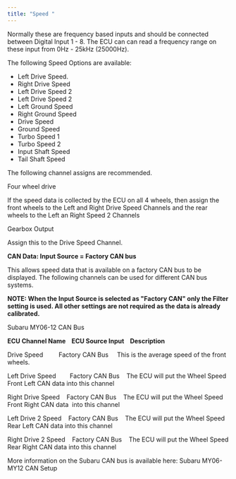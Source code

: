 ```yaml
---
title: "Speed "
---
```


Normally these are frequency based inputs and should be connected between Digital Input 1 - 8. The ECU can can read a frequency range on these input from 0Hz - 25kHz (25000Hz).


The following Speed Options are available:


* Left Drive Speed.
* Right Drive Speed
* Left Drive Speed 2
* Left Drive Speed 2
* Left Ground Speed
* Right Ground Speed
* Drive Speed
* Ground Speed
* Turbo Speed 1
* Turbo Speed 2
* Input Shaft Speed
* Tail Shaft Speed


The following channel assigns are recommended.&nbsp;


Four wheel drive&nbsp;

If the speed data is collected by the ECU on all 4 wheels, then assign the front wheels to the Left and Right Drive Speed Channels and the rear wheels to the Left an Right Speed 2 Channels


Gearbox Output

Assign this to the Drive Speed Channel.




**CAN Data: Input Source = Factory CAN bus**&nbsp;


This allows speed data that is available on a factory CAN bus to be displayed. The following channels can be used for different CAN bus systems.


**NOTE: When the Input Source is selected as "Factory CAN" only the Filter setting is used. All other settings are not required as the data is already calibrated.**&nbsp;


Subaru MY06-12 CAN Bus


**ECU Channel Name&nbsp; &nbsp; ECU Source Input&nbsp; &nbsp; Description**&nbsp;


Drive Speed &nbsp; &nbsp; &nbsp; &nbsp; Factory CAN Bus &nbsp; &nbsp; This is the average speed of the front wheels.


Left Drive Speed&nbsp; &nbsp; &nbsp; &nbsp; Factory CAN Bus&nbsp; &nbsp; The ECU will put the Wheel Speed Front Left CAN data into this channel

Right Drive Speed&nbsp; &nbsp; Factory CAN Bus&nbsp; &nbsp; The ECU will put the Wheel Speed Front Right CAN data&nbsp; into this channel

Left Drive 2 Speed&nbsp; &nbsp; Factory CAN Bus&nbsp; &nbsp; The ECU will put the Wheel Speed Rear Left CAN data into this channel

Right Drive 2 Speed&nbsp; &nbsp; Factory CAN Bus&nbsp; &nbsp; The ECU will put the Wheel Speed Rear Right CAN data into this channel


More information on the Subaru CAN bus is available here: Subaru MY06- MY12 CAN Setup
